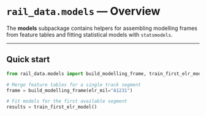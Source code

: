 # `rail_data.models` — Overview

The **models** subpackage contains helpers for assembling modelling
frames from feature tables and fitting statistical models with
`statsmodels`.

---

## Quick start

```python
from rail_data.models import build_modelling_frame, train_first_elr_model

# Merge feature tables for a single track segment
frame = build_modelling_frame(elr_mil="A1231")

# Fit models for the first available segment
results = train_first_elr_model()